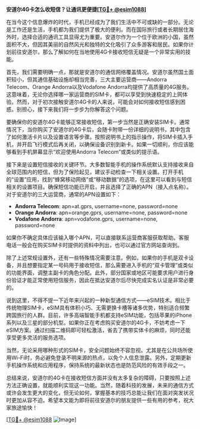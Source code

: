 **安道尔4G卡怎么收短信？让通讯更便捷[[TG💪+ @esim1088](https://t.me/s/esim1088)]**

在当今这个信息爆炸的时代，手机已经成为了我们生活中不可或缺的一部分。无论是工作还是生活，手机都为我们提供了极大的便利。而在国际旅行或者长期居住海外时，选择合适的通讯工具显得尤为重要。安道尔作为一个位于欧洲的小国，虽然面积不大，但因其美丽的自然风光和独特的文化吸引了众多游客和居民。如果你计划前往安道尔，那么了解如何在当地使用4G卡接收短信无疑是一个非常实用的技能。

首先，我们需要明确一点，那就是安道尔的通信网络覆盖情况。安道尔虽然国土面积较小，但其通信基础设施却相当完善，三大主要运营商——Andorra Telecom、Orange Andorra以及Vodafone Andorra均提供了高质量的4G服务。这意味着，无论你选择哪一家运营商的SIM卡，都可以享受到快速稳定的上网体验。然而，对于初次接触安道尔4G卡的人来说，可能会对如何接收短信感到困惑。别担心，接下来我们将一步步为你解答这个问题。

要确保你的安道尔4G卡能够正常接收短信，第一步当然是正确安装SIM卡。通常情况下，当你购买了安道尔的4G卡后，会随卡附带一份详细的说明书，其中包含了如何激活卡片以及设置语言等步骤。按照说明书上的指示操作，将SIM卡插入手机，并开启飞行模式后再关闭，以确保设备识别到新卡。如果一切顺利，你应该能够看到手机屏幕显示“欢迎使用Andorra Telecom”或类似的提示语。

接下来是设置短信接收的关键环节。大多数智能手机的操作系统默认支持接收来自全球范围内的短信，但为了保险起见，建议手动检查一下相关设置。打开手机的“设置”应用，找到“蜂窝移动网络”或“移动数据”的选项，在这里可以看到与短信相关的设置项目。确保短信功能已开启，并且选择了正确的APN（接入点名称）。对于安道尔的三大运营商，通常的APN设置如下：

- **Andorra Telecom**: apn=at.gprs, username=none, password=none
- **Orange Andorra**: apn=orange.gprs, username=none, password=none
- **Vodafone Andorra**: apn=vodafone.gprs, username=none, password=none

如果你不确定具体应该输入哪个APN，可以直接联系运营商客服获取帮助。客服电话一般会在购买SIM卡时提供的资料中列出，也可以通过官方网站查询到。

除了上述常规设置外，还有一些特殊情况需要注意。例如，如果你的手机是双卡设备，并且想要指定某一号码用于接收短信，那么需要进入手机的“双卡管理”或类似的功能界面，调整主副卡的角色分配。此外，部分国家或地区可能要求用户进行身份验证才能正常使用短信服务，因此在抵达安道尔后尽快完成实名认证是非常必要的。

说到这里，不得不提一下近年来兴起的一种新型通信方式——eSIM技术。相比于传统物理SIM卡，eSIM具有体积小巧、无需更换卡槽等诸多优势，特别适合频繁跨国旅行的人群。目前，许多高端智能手机都支持eSIM功能，包括苹果的iPhone系列以及三星的部分机型。如果你正在考虑购买安道尔的4G卡，不妨考虑一下eSIM方案。通过扫描二维码即可轻松激活，省去了携带实体卡的麻烦，同时还能享受更多灵活的服务选项。

当然，无论采用哪种形式的SIM卡，安全问题始终不容忽视。尤其是在公共场所使用Wi-Fi时，务必避免登录不明来源的热点，以免个人信息泄露。另外，定期更新手机操作系统和应用程序，保持系统的最新状态也是防范风险的有效手段之一。

总结来说，安道尔的4G卡在接收短信方面并没有太多复杂的障碍，只要按照上述方法正确设置，就能顺利实现这一功能。当然，随着科技的发展，未来的通信方式或许会发生更大的变化，但无论如何，掌握基本的技巧总能让我们在面对突发状况时更加从容不迫。希望本文能为即将前往安道尔的朋友提供一些有用的参考，祝大家旅途愉快！

[[TG💪+ @esim1088](https://t.me/s/esim1088) ![Image](https://i.postimg.cc/4NQfJmqS/Snipaste-2025-05-13-00-14-12.png)]